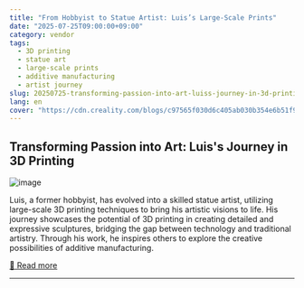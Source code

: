 ```yaml
---
title: "From Hobbyist to Statue Artist: Luis’s Large-Scale Prints"
date: "2025-07-25T09:00:00+09:00"
category: vendor
tags:
  - 3D printing
  - statue art
  - large-scale prints
  - additive manufacturing
  - artist journey
slug: 20250725-transforming-passion-into-art-luiss-journey-in-3d-printing
lang: en
cover: "https://cdn.creality.com/blogs/c97565f030d6c405ab030b354e6b51f9.png"
---
```


## Transforming Passion into Art: Luis's Journey in 3D Printing
![image](https://cdn.creality.com/blogs/c97565f030d6c405ab030b354e6b51f9.png)

Luis, a former hobbyist, has evolved into a skilled statue artist, utilizing large-scale 3D printing techniques to bring his artistic visions to life. His journey showcases the potential of 3D printing in creating detailed and expressive sculptures, bridging the gap between technology and traditional artistry. Through his work, he inspires others to explore the creative possibilities of additive manufacturing.

[🔗 Read more](https://www.creality.com/blog/from-hobbyist-to-statue-artist-luiss-large-scale-prints)

---